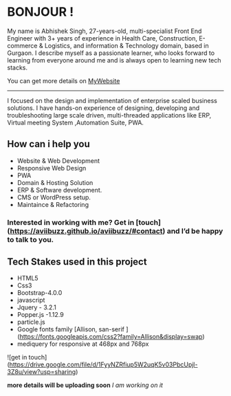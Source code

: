 # BONJOUR !
My name is Abhishek Singh, 27-years-old, multi-specialist Front End Engineer with 3+ years of experience in Health Care, Construction, E-commerce & Logistics, and information & Technology domain, based in Gurgaon. I describe myself as a passionate learner, who looks forward to learning from everyone around me and is always open to learning new tech stacks.


You can get more details on [MyWebsite](https://aviibuzz.github.io/aviibuzz/)
 ***
 
I focused on the design and implementation of enterprise scaled business solutions. I have hands-on experience of designing, developing and troubleshooting large scale driven, multi-threaded applications like ERP, Virtual meeting System ,Automation Suite, PWA.

## How can i help you

* Website & Web Development
* Responsive Web Design
* PWA
* Domain & Hosting Solution
* ERP &  Software development.
* CMS or WordPress setup.
* Maintaince & Refactoring

### Interested in working with me? Get in [touch] (https://aviibuzz.github.io/aviibuzz/#contact) and I’d be happy to talk to you.



## Tech Stakes used in this project
* HTML5
* Css3
* Bootstrap-4.0.0
* javascript 
* Jquery - 3.2.1
* Popper.js -1.12.9
* particle.js 
* Google fonts family [Allison, san-serif ] (https://fonts.googleapis.com/css2?family=Allison&display=swap)
* mediquery for responsive at 468px and 768px 

![get in touch] (https://drive.google.com/file/d/1FyyNZRfiup5W2uqK5v03PbcUpjl-3Z8u/view?usp=sharing)



**more details will be uploading soon**
_I am working on it_
